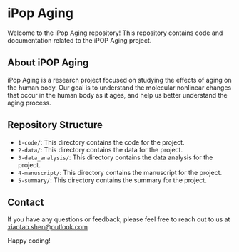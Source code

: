 # iPop Aging

Welcome to the iPop Aging repository! This repository contains code and documentation related to the iPOP Aging project. 

## About iPOP Aging

iPop Aging is a research project focused on studying the effects of aging on the human body. Our goal is to understand the molecular nonlinear changes that occur in the human body as it ages, and help us better understand the aging process.

## Repository Structure

- `1-code/`: This directory contains the code for the project.
- `2-data/`: This directory contains the data for the project.
- `3-data_analysis/`: This directory contains the data analysis for the project.
- `4-manuscript/`: This directory contains the manuscript for the project.
- `5-summary/`: This directory contains the summary for the project.

## Contact

If you have any questions or feedback, please feel free to reach out to us at [xiaotao.shen@outlook.com](xiaotao.shen@outlook.com)

Happy coding!

